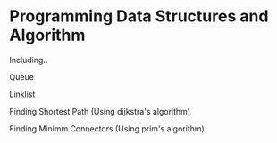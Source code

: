 # Programming Data Structures and Algorithm

Including..

   Queue
   
   Linklist
   
   Finding Shortest Path (Using dijkstra's algorithm)
   
   Finding Minimm Connectors (Using prim's algorithm)
